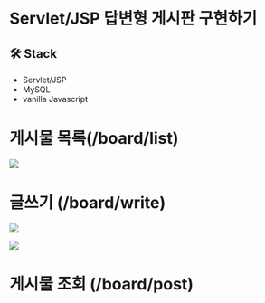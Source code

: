 # Servlet/JSP 답변형 게시판 구현하기
## 🛠 Stack
- Servlet/JSP
- MySQL
- vanilla Javascript


# 게시물 목록(/board/list)

![](https://images.velog.io/images/cocodori/post/7e1219af-b7a7-4556-86ea-ddd44f9bda5a/image.png)

# 글쓰기 (/board/write)

![](https://images.velog.io/images/cocodori/post/09f9eb65-5a31-4650-b8bf-aad57a4b9ff7/image.png)

![](https://images.velog.io/images/cocodori/post/72c7e1e4-d208-4226-b304-c22f71b3df7d/image.png)

# 게시물 조회 (/board/post)
